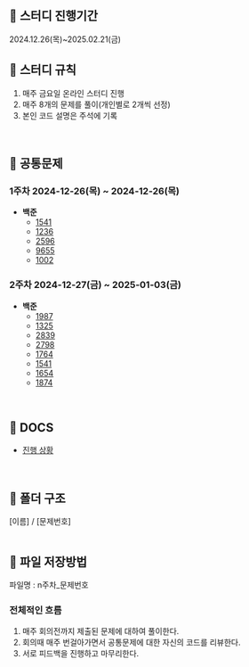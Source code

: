 ## 📘 스터디 진행기간
2024.12.26(목)~2025.02.21(금)

## 📘 스터디 규칙
1. 매주 금요일 온라인 스터디 진행
2. 매주 8개의 문제를 풀이(개인별로 2개씩 선정)
3. 본인 코드 설명은 주석에 기록
<br>

## 📘 공통문제
### 1주차 2024-12-26(목) ~ 2024-12-26(목) 
- **백준**
  - [1541](https://www.acmicpc.net/problem/8595)
  - [1236](https://www.acmicpc.net/problem/1236)
  - [2596](https://www.acmicpc.net/problem/2596)
  - [9655](https://www.acmicpc.net/problem/9655)
  - [1002](https://www.acmicpc.net/problem/1002)
### 2주차 2024-12-27(금) ~ 2025-01-03(금) 
- **백준**
  - [1987](https://www.acmicpc.net/problem/1987)
  - [1325](https://www.acmicpc.net/problem/1325)
  - [2839](https://www.acmicpc.net/problem/2839)
  - [2798](https://www.acmicpc.net/problem/2798)
  - [1764](https://www.acmicpc.net/problem/1764)
  - [1541](https://www.acmicpc.net/problem/1541)
  - [1654](https://www.acmicpc.net/problem/1654)
  - [1874](https://www.acmicpc.net/problem/1874)
<br>

## 📘 DOCS
- [진행 상황](https://github.com/mojitoo7/codingtest/blob/7af5f420d393f4dffd5959e9d3409d89a272755f/%EC%A7%84%ED%96%89%EC%83%81%ED%99%A9.md)
<br>

## 📘 폴더 구조
[이름] / [문제번호]
<br><br>

## 📘 파일 저장방법
파일명 : n주차_문제번호
<br>

### 전체적인 흐름
1. 매주 회의전까지 제출된 문제에 대하여 풀이한다.
2. 회의때 매주 번걸아가면서 공통문제에 대한 자신의 코드를 리뷰한다.
3. 서로 피드백을 진행하고 마무리한다.
<br>

